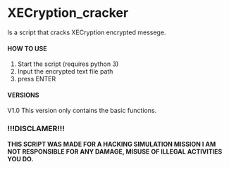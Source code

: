 # XECryption_cracker
Is a script that cracks XECryption encrypted messege.

#### HOW TO USE

  1. Start the script (requires python 3)
  2. Input the encrypted text file path
  3. press ENTER

  
#### VERSIONS
V1.0
  This version only contains the basic functions.


### !!!DISCLAMER!!! 
**THIS SCRIPT WAS MADE FOR A HACKING SIMULATION MISSION
I AM NOT RESPONSIBLE FOR ANY DAMAGE, MISUSE OF ILLEGAL ACTIVITIES
YOU DO.**
